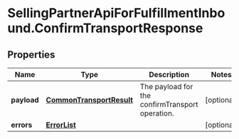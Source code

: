# SellingPartnerApiForFulfillmentInbound.ConfirmTransportResponse

## Properties
Name | Type | Description | Notes
------------ | ------------- | ------------- | -------------
**payload** | [**CommonTransportResult**](CommonTransportResult.md) | The payload for the confirmTransport operation. | [optional] 
**errors** | [**ErrorList**](ErrorList.md) |  | [optional] 


